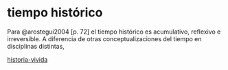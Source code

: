 # tiempo histórico

Para @arostegui2004 [p. 72] el tiempo histórico es acumulativo, reflexivo e irreversible. A diferencia de otras conceptualizaciones del tiempo en disciplinas distintas,

[historia-vivida](historia-vivida.md)
